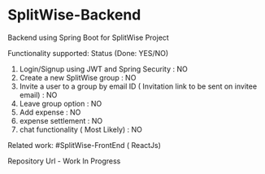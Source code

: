 # SplitWise-Backend
Backend using Spring Boot for SplitWise Project

Functionality supported: Status (Done: YES/NO)
1. Login/Signup using JWT and Spring Security : NO
2. Create a new SplitWise group : NO
3. Invite a user to a group by email ID ( Invitation link to be sent on invitee email) : NO
4. Leave group option : NO
5. Add expense : NO
6. expense settlement : NO
7. chat functionality ( Most Likely) : NO

Related work:
#SplitWise-FrontEnd ( ReactJs)

Repository Url - Work In Progress
